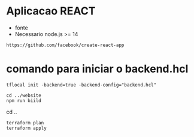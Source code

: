 # Aplicacao REACT
- fonte 
- Necessario node.js >= 14 
```
https://github.com/facebook/create-react-app
```

# comando para iniciar o backend.hcl
```
tflocal init -backend=true -backend-config="backend.hcl"
```
 
```
cd ../website
npm run biild
```
cd ..

```
terraform plan
terraform apply
```